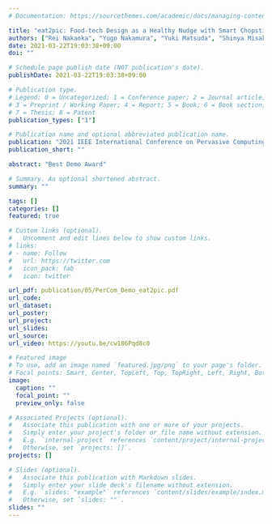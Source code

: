 ```yaml
---
# Documentation: https://sourcethemes.com/academic/docs/managing-content/

title: "eat2pic: Food-tech Design as a Healthy Nudge with Smart Chopsticks and Canvas"
authors: ["Rei Nakaoka", "Yugo Nakamura", "Yuki Matsuda", "Shinya Misaki", "Keiichi Yasumoto"]
date: 2021-03-22T19:03:38+09:00
doi: ""

# Schedule page publish date (NOT publication's date).
publishDate: 2021-03-22T19:03:38+09:00

# Publication type.
# Legend: 0 = Uncategorized; 1 = Conference paper; 2 = Journal article;
# 3 = Preprint / Working Paper; 4 = Report; 5 = Book; 6 = Book section;
# 7 = Thesis; 8 = Patent
publication_types: ["1"]

# Publication name and optional abbreviated publication name.
publication: "2021 IEEE International Conference on Pervasive Computing and Communications Workshops (PerCom Workshops '21, Demo)"
publication_short: ""

abstract: "Best Demo Award"

# Summary. An optional shortened abstract.
summary: ""

tags: []
categories: []
featured: true

# Custom links (optional).
#   Uncomment and edit lines below to show custom links.
# links:
# - name: Follow
#   url: https://twitter.com
#   icon_pack: fab
#   icon: twitter

url_pdf: publication/05/PerCom_Demo_eat2pic.pdf
url_code:
url_dataset:
url_poster:
url_project:
url_slides:
url_source:
url_video: https://youtu.be/cw186Pqd8c0

# Featured image
# To use, add an image named `featured.jpg/png` to your page's folder. 
# Focal points: Smart, Center, TopLeft, Top, TopRight, Left, Right, BottomLeft, Bottom, BottomRight.
image:
  caption: ""
  focal_point: ""
  preview_only: false

# Associated Projects (optional).
#   Associate this publication with one or more of your projects.
#   Simply enter your project's folder or file name without extension.
#   E.g. `internal-project` references `content/project/internal-project/index.md`.
#   Otherwise, set `projects: []`.
projects: []

# Slides (optional).
#   Associate this publication with Markdown slides.
#   Simply enter your slide deck's filename without extension.
#   E.g. `slides: "example"` references `content/slides/example/index.md`.
#   Otherwise, set `slides: ""`.
slides: ""
---
```

